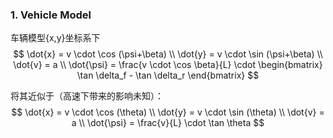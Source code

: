 ### 1. Vehicle Model
  车辆模型{x,y}坐标系下
  $$
\dot{x} = v \cdot \cos (\psi+\beta) \\
\dot{y} = v \cdot \sin (\psi+\beta) \\
\dot{v} = a \\
\dot{\psi} = \frac{v \cdot \cos \beta}{L} \cdot \begin{bmatrix} \tan \delta_f - \tan \delta_r \end{bmatrix} 	
  $$

将其近似于（高速下带来的影响未知）：
  $$
\dot{x} = v \cdot \cos (\theta) \\
\dot{y} = v \cdot \sin (\theta) \\
\dot{v} = a \\
\dot{\psi} = \frac{v}{L} \cdot \tan \theta 	
  $$